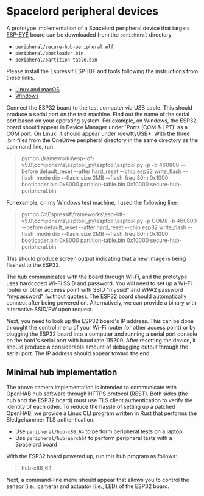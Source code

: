 # Spacelord peripheral devices

A prototype implementation of a Spacelord peripheral device that targets [ESP-EYE](https://www.espressif.com/en/products/devkits/esp-eye/overview) board
can be downloaded from the `peripheral` directory.

- `peripheral/secure-hub-peripheral.elf`
- `peripheral/bootloader.bin`
- `peripheral/partition-table.bin`

Please install the Espressif ESP-IDF and tools following the instructions from these links.

- [Linux and macOS](https://docs.espressif.com/projects/esp-idf/en/latest/esp32/get-started/linux-macos-setup.html#build-the-project)
- [Windows](https://docs.espressif.com/projects/esp-idf/en/latest/esp32/get-started/windows-setup.html#build-the-project)

Connect the ESP32 board to the test computer via USB cable. This should produce a serial port on the test machine. Find out the name of the serial port based on your operating system. For example, on Windows, the ESP32 board should appear in Device Manager under `Ports (COM & LPT)' as a COM port. On Linux, it should appear under /dev/ttyUSB*. With the three .bin files from the OneDrive peripheral directory in the same directory as the command line, run 

> python <Espressif-path>\frameworks\esp-idf-v5.0\components\esptool_py\esptool\esptool.py -p <ESP32 serial port> -b 460800 --before default_reset --after hard_reset --chip esp32  write_flash --flash_mode dio --flash_size 2MB --flash_freq 80m 0x1000 bootloader.bin 0x8000 partition-table.bin 0x10000 secure-hub-peripheral.bin

For example, on my Windows test machine, I used the following line:
> python C:\Espressif\frameworks\esp-idf-v5.0\components\esptool_py\esptool\esptool.py -p COM8 -b 460800 --before default_reset --after hard_reset --chip esp32  write_flash --flash_mode dio --flash_size 2MB --flash_freq 80m 0x1000 bootloader.bin 0x8000 partition-table.bin 0x10000 secure-hub-peripheral.bin

This should produce screen output indicating that a new image is being flashed to the ESP32.


The hub communicates with the board through Wi-Fi, and the prototype uses hardcoded Wi-Fi SSID and password. You will need to set up a Wi-Fi router or other acceess point with SSID "myssid" and WPA2 password "mypassword" (without quotes). The ESP32 board should automatically connect after being powered on. Alternatively, we can provide a binary with alternative SSID/PW upon request.

Next, you need to look up the ESP32 board's IP address. This can be done throught the control menu of your Wi-Fi router (or other access point) or by plugging the ESP32 board into a computer and running a serial port console on the bord's serial port with baud rate 115200. After resetting the device, it should produce a considerable amount of debugging output through the serial port. The IP address should appear toward the end.


## Minimal hub implementation

The above camera implementation is intended to communicate with OpenHAB hub software through HTTPS protocol (REST).
Both sides (the hub and the ESP32 board) must use TLS client authentication to verify the identity of each other.
To reduce the hassle of setting up a patched OpenHAB,
we provide a Linux CLI program written in Rust that performs the Sledgehammer TLS authentication.

- Use `peripheral/hub-x86_64` to perform peripheral tests on a laptop
- Use `peripheral/hub-aarch64` to perform peripheral tests with a Spacelord board

With the ESP32 board powered up, run this hub program as follows:

> hub-x86_64 <IP address of ESP32 board>

Next, a command-line menu should appear that allows you to control the sensor (i.e., camera) and actuator (i.e., LED) of the ESP32 board.
